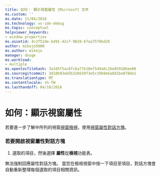 ```yaml
---
title: 如何： 顯示視窗屬性 |Microsoft 文件
ms.custom: ''
ms.date: 11/04/2016
ms.technology: vs-ide-debug
ms.topic: conceptual
helpviewer_keywords:
- window properties
ms.assetid: 4c2f52de-bd91-42cf-9028-67aa75f8bd26
author: mikejo5000
ms.author: mikejo
manager: douge
ms.workload:
- multiple
ms.openlocfilehash: 3a345f5ac8fc6a77b10ef549a6c2be859106ee00
ms.sourcegitcommit: 3d10b93eb5b326639f3e5c19b9e6a8d1ba078de1
ms.translationtype: MT
ms.contentlocale: zh-TW
ms.lasthandoff: 04/18/2018
---
```

# <a name="how-to-display-window-properties"></a>如何：顯示視窗屬性
若要進一步了解中所列的視窗[視窗檢視](../debugger/windows-view.md)，使用[視窗屬性對話方塊](../debugger/window-properties-dialog-box.md)。  
  
### <a name="to-open-the-window-properties-dialog-box"></a>若要開啟視窗屬性對話方塊  
  
1.  選取的項目，然後選擇 **屬性**從**檢視**功能表。  
  
 無法強制回應屬性對話方塊。 當您在檢視視窗中按一下項目至項目，對話方塊會自動重新整理每個選取的項目相關資訊。